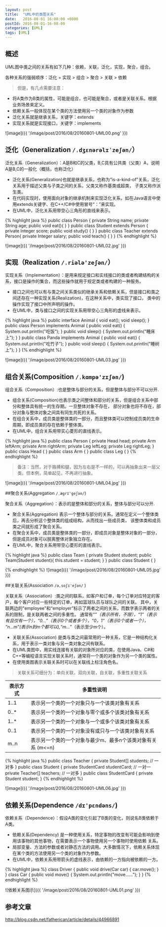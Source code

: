 ```yaml
---
layout: post
title:  "UML中的类图关系"
date:   2016-08-01 16:08:00 +0800
postId: 2016-08-01-16-08-00
categories: [UML]
tags: [UML]
---
```

## 概述

UML图中类之间的关系有如下几种：依赖，关联，泛化，实现，聚合，组合。

各种关系的强弱顺序：泛化 = 实现 > 组合 > 聚合 > 关联 > 依赖 

> 但是，有几点需要注意：

* 将A类作为B类的属性，可能是组合，也可能是聚合，或者是关联关系。根据业务场景来定义。
* 依赖关系一般体现在某个类的方法使用另一个类的对象作为参数
* 泛化关系就是继承关系，关键字：extends
* 实现关系就是实现接口，关键字：implements

![image]({{ '/image/post/2016/08/20160801-UML00.png' }})


## 泛化（Generalization `/ˌdʒɛnərəlɪˈzeʃən/`）
泛化关系（Generalization）：A是B和C的父类，B,C具有公共类（父类）A，说明A是B,C的一般化（概括，也称泛化）

* 泛化关系(Generalization)也就是继承关系，也称为“is-a-kind-of”关系，泛化关系用于描述父类与子类之间的关系，父类又称作基类或超类，
子类又称作派生类。
* 在代码实现时，使用面向对象的继承机制来实现泛化关系，如在Java语言中使用extends关键字、在C++/C#中使用冒号“：”来实现。 
* 在UML中，泛化关系用带空心三角形的直线来表示。

{% highlight java %}
public class Person {
  private String name;
  private String age;
  public void eat(){
  }
}
public class Student extends Person {
  private Integer score;
  public void study() {
  }
}
public class Teacher extends Person{
  private Integer salary;
  public void teach() {
  }
}
{% endhighlight %}

![image]({{ '/image/post/2016/08/20160801-UML02.jpg' }})


## 实现（Realization `/ˌriələ'zeʃən/`）
实现关系（Implementation）：是用来规定接口和实线接口的类或者构建结构的关系，接口是操作的集合，而这些操作就用于规定类或者构建的一种服务。

* 接口之间也可以有与类之间关系类似的继承关系和依赖关系，但是接口和类之间还存在一种实现关系(Realization)，在这种关系中，类实现了接口，
类中的操作实现了接口中所声明的操作。
* 在UML中，类与接口之间的实现关系用带空心三角形的虚线来表示。

{% highlight java %}
public interface Animal {
  void eat();
  void sleep();
}
public class Person implements Animal {
  public void eat() {
    System.out.println("吃饭");
  }
  public void sleep() {
    System.out.println("睡床上");
  }
}
public class Panda implements Animal {
  public void eat() {
    System.out.println("吃竹子");
  }
  public void sleep() {
    System.out.println("睡树上");
  }
}
{% endhighlight %}

![image]({{ '/image/post/2016/08/20160801-UML03.jpg' }})

## 组合关系(Composition `/ˌkɑmpə'zɪʃən/`)

组合关系（Composition）:也是整体与部分的关系，但是整体与部分不可以分开.

* 组合关系(Composition)也表示类之间整体和部分的关系，但是组合关系中部分和整体具有统一的生存期。一旦整体对象不存在，
部分对象也将不存在，部分对象与整体对象之间具有同生共死的关系。
* 在组合关系中，成员类是整体类的一部分，而且整体类可以控制成员类的生命周期，即成员类的存在依赖于整体类。
* 在UML中，组合关系用带实心菱形的直线表示。

{% highlight java %}
public class Person {
  private Head head;
  private Arm leftArm;
  private Arm rightArm;
  private Leg leftLeg;
  private Leg rightLeg;
}
public class Head {
}
public class Arm {
}
public class Leg {
}
{% endhighlight %}

> 备注：当然，对于胳膊和腿，因为左右是不一样的，可以再抽象出来一层父类。但本例，简单起见，不再进行抽象。

![image]({{ '/image/post/2016/08/20160801-UML04.jpg' }})


##聚合关系(Aggregation `/ˌægrɪ'geʃən/`)

聚合关系（Aggregation）：表示的是整体和部分的关系，整体与部分可以分开.

* 聚合关系(Aggregation) 表示一个整体与部分的关系。通常在定义一个整体类后，再去分析这个整体类的组成结构，从而找出一些成员类，
该整体类和成员类之间就形成了聚合关系。
* 在聚合关系中，成员类是整体类的一部分，即成员对象是整体对象的一部分，但是成员对象可以脱离整体对象独立存在。
* 在UML中，聚合关系用带空心菱形的直线表示。 

{% highlight java %}
public class Team {
  private Student student;
  public Team(Student student){
    this.student = student;
  }
}
public class Student {
}

{% endhighlight %}
![image]({{ '/image/post/2016/08/20160801-UML05.jpg' }})

##关联关系(Association `/ə,soʃɪ'eʃən/` )

关联关系（Association）:类之间的联系，如客户和订单，每个订单对应特定的客户，每个客户对应一些特定的订单，再如篮球队员与球队之间的关联。
其中，关联两边的"employee"和“employer”标示了两者之间的关系，而数字表示两者的关系的限制，是关联两者之间的多重性。
通常有“*”（表示所有，不限），“1”（表示有且仅有一个），“0...”（表示0个或者多个），“0，1”（表示0个或者一个），
“n...m”(表示n到m个都可以),“m...*”（表示至少m个）。

* 关联关系(Association) 是类与类之间最常用的一种关系，它是一种结构化关系，用于表示一类对象与另一类对象之间有联系。
* 在UML类图中，用实线连接有关联的对象所对应的类，在使用Java、C#和C++等编程语言实现关联关系时，通常将一个类的对象作为另一个类的属性。
* 在使用类图表示关联关系时可以在关联线上标注角色名。

> 关联关系可细分为：单向关联，双向关联，自关联，多重性关联关系

表示方式 | 多重性说明
---|---
1..1 | 表示另一个类的一个对象只与一个该类对象有关系
0..* | 表示另一个类的一个对象与零个或多个该类对象有关系
1..* | 表示另一个类的一个对象与一个或多个该类对象有关系
0..1 | 表示另一个类的一个对象没有或只与一个该类对象有关系
m..n | 表示另一个类的一个对象与最少m、最多n个该类对象有关系 (m<=n)


{% highlight java %}
public class Teacher {
  private Student[] students; // 一对多
}
public class Student {
  private StudentCard studentCard; // 一对一
  private Teacher[] teachers; // 一对多
}
public class StudentCard {
  private Student student;
}
{% endhighlight %}

![image]({{ '/image/post/2016/08/20160801-UML06.jpg' }})

## 依赖关系(Dependence `/dɪ'pɛndəns/`)

依赖关系（Dependence）：假设A类的变化引起了B类的变化，则说名B类依赖于A类。

* 依赖关系(Dependency) 是一种使用关系，特定事物的改变有可能会影响到使用该事物的其他事物，在需要表示一个事物使用另一个事物时使用依赖
关系。
* 局部变量、方法的参数或者对静态方法的调用。大多数情况下，依赖关系体现在某个类的方法使用另一个类的对象作为参数。
* 在UML中，依赖关系用带箭头的虚线表示，由依赖的一方指向被依赖的一方。


{% highlight java %}
class Driver {
  public void drive(Car car) {
    car.move();
  }
}
class Car {
  public void move() {
    System.out.println("move……");
  }
}
{% endhighlight %}

![依赖关系图示]({{ '/image/post/2016/08/20160801-UML01.png' }})


## 参考文章
http://blog.csdn.net/fatherican/article/details/44966891

